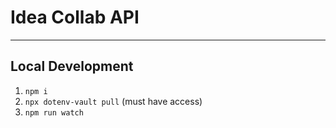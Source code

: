 # Idea Collab API

---

## Local Development

1.  `npm i`
2.  `npx dotenv-vault pull` (must have access)
3.  `npm run watch`
